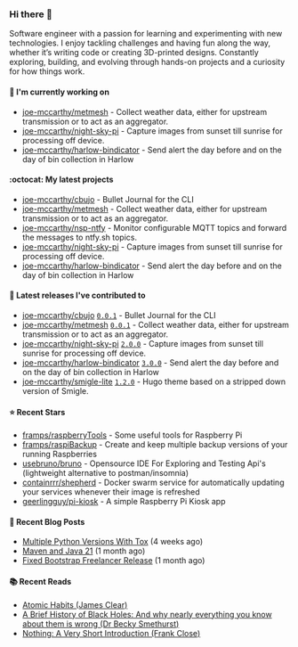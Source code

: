 ### Hi there :wave:

Software engineer with a passion for learning and experimenting with new technologies. I enjoy tackling challenges and having fun along the way, whether it’s writing code or creating 3D-printed designs. Constantly exploring, building, and evolving through hands-on projects and a curiosity for how things work.

#### :construction_worker: I'm currently working on

- [joe-mccarthy/metmesh](https://github.com/joe-mccarthy/metmesh) - Collect weather data, either for upstream transmission or to act as an aggregator.
- [joe-mccarthy/night-sky-pi](https://github.com/joe-mccarthy/night-sky-pi) - Capture images from sunset till sunrise for processing off device.
- [joe-mccarthy/harlow-bindicator](https://github.com/joe-mccarthy/harlow-bindicator) - Send alert the day before and on the day of bin collection in Harlow

#### :octocat: My latest projects

- [joe-mccarthy/cbujo](https://github.com/joe-mccarthy/cbujo) - Bullet Journal for the CLI
- [joe-mccarthy/metmesh](https://github.com/joe-mccarthy/metmesh) - Collect weather data, either for upstream transmission or to act as an aggregator.
- [joe-mccarthy/nsp-ntfy](https://github.com/joe-mccarthy/nsp-ntfy) - Monitor configurable MQTT topics and forward the messages to ntfy.sh topics.
- [joe-mccarthy/night-sky-pi](https://github.com/joe-mccarthy/night-sky-pi) - Capture images from sunset till sunrise for processing off device.
- [joe-mccarthy/harlow-bindicator](https://github.com/joe-mccarthy/harlow-bindicator) - Send alert the day before and on the day of bin collection in Harlow

#### :rocket: Latest releases I've contributed to

- [joe-mccarthy/cbujo](https://github.com/joe-mccarthy/cbujo) [`0.0.1`](https://github.com/joe-mccarthy/cbujo/releases/tag/0.0.1) - Bullet Journal for the CLI
- [joe-mccarthy/metmesh](https://github.com/joe-mccarthy/metmesh) [`0.0.1`](https://github.com/joe-mccarthy/metmesh/releases/tag/0.0.1) - Collect weather data, either for upstream transmission or to act as an aggregator.
- [joe-mccarthy/night-sky-pi](https://github.com/joe-mccarthy/night-sky-pi) [`2.0.0`](https://github.com/joe-mccarthy/night-sky-pi/releases/tag/2.0.0) - Capture images from sunset till sunrise for processing off device.
- [joe-mccarthy/harlow-bindicator](https://github.com/joe-mccarthy/harlow-bindicator) [`3.0.0`](https://github.com/joe-mccarthy/harlow-bindicator/releases/tag/3.0.0) - Send alert the day before and on the day of bin collection in Harlow
- [joe-mccarthy/smigle-lite](https://github.com/joe-mccarthy/smigle-lite) [`1.2.0`](https://github.com/joe-mccarthy/smigle-lite/releases/tag/1.2.0) - Hugo theme based on a stripped down version of Smigle.

#### :star: Recent Stars

- [framps/raspberryTools](https://github.com/framps/raspberryTools) - Some useful tools for Raspberry Pi
- [framps/raspiBackup](https://github.com/framps/raspiBackup) - Create and keep multiple backup versions of your running Raspberries
- [usebruno/bruno](https://github.com/usebruno/bruno) - Opensource IDE For Exploring and Testing Api&#39;s (lightweight alternative to postman/insomnia)
- [containrrr/shepherd](https://github.com/containrrr/shepherd) - Docker swarm service for automatically updating your services whenever their image is refreshed
- [geerlingguy/pi-kiosk](https://github.com/geerlingguy/pi-kiosk) - A simple Raspberry Pi Kiosk app

#### :loudspeaker: Recent Blog Posts

- [Multiple Python Versions With Tox](https://joe-mccarthy.github.io/multiple-python-versions-with-tox/) (4 weeks ago)
- [Maven and Java 21](https://joe-mccarthy.github.io/maven-and-java-21/) (1 month ago)
- [Fixed Bootstrap Freelancer Release](https://joe-mccarthy.github.io/bootstrap-freelancer-1_1_0/) (1 month ago)

#### :books: Recent Reads

- [Atomic Habits (James Clear)](https://amzn.eu/d/fv9Q6OA)
- [A Brief History of Black Holes: And why nearly everything you know about them is wrong (Dr Becky Smethurst)](https://amzn.eu/d/4UPtW5n)
- [Nothing: A Very Short Introduction (Frank Close)](https://www.amazon.co.uk/Nothing-Very-Short-Introduction-Introductions/dp/0199225869)
